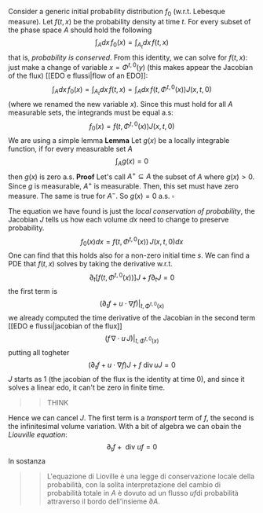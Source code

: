Consider a generic initial probability distribution $f_0$ (w.r.t. Lebesque measure). Let $f(t,x)$ be the probability density at time $t$. For every subset of the phase space $A$ should hold the following
$$
\int_A dx \, f_0(x) = \int_{A_t} dx \, f(t,x)
$$
that is, _probability is conserved_. From this identity, we can solve for $f(t,x)$: just make a change of variable $x = \Phi^{t,0}(y)$ (this makes appear the Jacobian of the flux) [[EDO e flussi|flow of an EDO]]:
$$
\int_A dx \, f_0(x) = \int_{A_t} dx \, f(t,x) = \int_A dx\, f(t,\Phi^{t,0}(x))J(x,t,0)
$$
(where we renamed the new variable $x$). Since this must hold for all $A$ measurable sets, the integrands must be equal a.s:
$$
f_0(x) = f(t,\Phi^{t,0}(x))J(x,t,0)
$$
We are using a simple lemma 
**Lemma** Let $g(x)$ be a locally integrable function, if for every measurable set $A$ 
$$
\int_A g(x) =0
$$
then $g(x)$ is zero a.s.
**Proof** Let's call $A^+ \subseteq A$ the subset of $A$ where $g(x)>0$. Since $g$ is measurable, $A^+$ is measurable. Then, this set must have zero measure. The same is true for $A^-$. So $g(x)=0$ a.s. $\square$

The equation we have found is just the _local conservation of probability_, the Jacobian $J$ tells us how each volume $dx$ need to change to preserve probability.
$$
f_0(x) dx= f(t,\Phi^{t,0}(x))\,J(x,t,0)dx
$$
One can find that this holds also for a non-zero initial time $s$.
We can find a PDE that $f(t,x)$ solves by taking the derivative w.r.t. 
$$
\partial_t [f(t, \Phi^{t,0}(x))]J + f\partial_tJ = 0
$$
the first term is
$$
(\partial_t f + u\cdot\nabla f)\vert_{t, \Phi^{t,0}(x)}
$$
we already computed the time derivative of the Jacobian in the second term [[EDO e flussi|jacobian of the flux]]
$$
(f \,\nabla \cdot u \,J )\vert_{t,\Phi^{t,0}(x)}
$$
putting all togheter
$$
(\partial_t f + u \cdot \nabla f)J + f \text{ div}\,uJ = 0
$$
$J$ starts as $1$ (the jacobian of the flux is the identity at time $0$), and since it solves a linear edo, it can't be zero in finite time.
>> THINK

Hence we can cancel $J$. The first term is a _transport_ term of $f$, the second is the infinitesimal volume variation. With a bit of algebra we can obain the _Liouville equation_:
$$
\partial_t f + \text{ div }uf = 0
$$
In sostanza 
>> L'equazione di Lioville è una legge di conservazione locale della probabilità, con la solita interpretazione del cambio di probabilità totale in $A$ è dovuto ad un flusso $u f$di probabilità attraverso il bordo dell'insieme $\partial A$.




